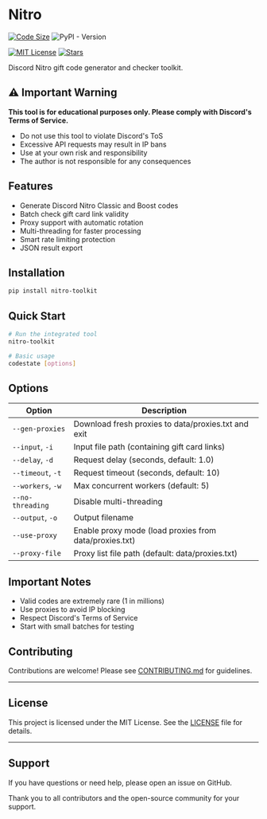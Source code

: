 # Nitro 

[![Code Size](https://img.shields.io/github/languages/code-size/HenryLok0/nitro-toolkit?style=flat-square&logo=github)](https://github.com/HenryLok0/nitro-toolkit)
![PyPI - Version](https://img.shields.io/pypi/v/nitro-toolkit)

[![MIT License](https://img.shields.io/github/license/HenryLok0/nitro-toolkit?style=flat-square)](LICENSE)
[![Stars](https://img.shields.io/github/stars/HenryLok0/nitro-toolkit?style=flat-square)](https://github.com/HenryLok0/nitro-toolkit/stargazers)

Discord Nitro gift code generator and checker toolkit.

## ⚠️ Important Warning

**This tool is for educational purposes only. Please comply with Discord's Terms of Service.**

- Do not use this tool to violate Discord's ToS
- Excessive API requests may result in IP bans
- Use at your own risk and responsibility
- The author is not responsible for any consequences

## Features

- Generate Discord Nitro Classic and Boost codes
- Batch check gift card link validity
- Proxy support with automatic rotation
- Multi-threading for faster processing
- Smart rate limiting protection
- JSON result export

## Installation

```bash
pip install nitro-toolkit
```

## Quick Start

```bash
# Run the integrated tool
nitro-toolkit

# Basic usage
codestate [options]
```

## Options

| Option                  | Description |
|-------------------------|-------------|
| `--gen-proxies`         | Download fresh proxies to data/proxies.txt and exit |
| `--input`, `-i`         | Input file path (containing gift card links) |
| `--delay`, `-d`         | Request delay (seconds, default: 1.0) |
| `--timeout`, `-t`       | Request timeout (seconds, default: 10) |
| `--workers`, `-w`       | Max concurrent workers (default: 5) |
| `--no-threading`        | Disable multi-threading |
| `--output`, `-o`        | Output filename |
| `--use-proxy`           | Enable proxy mode (load proxies from data/proxies.txt) |
| `--proxy-file`          | Proxy list file path (default: data/proxies.txt) |

## Important Notes

- Valid codes are extremely rare (1 in millions)
- Use proxies to avoid IP blocking
- Respect Discord's Terms of Service
- Start with small batches for testing

## Contributing

Contributions are welcome! Please see [CONTRIBUTING.md](CONTRIBUTING.md) for guidelines.

---

## License

This project is licensed under the MIT License. See the [LICENSE](LICENSE) file for details.

---

## Support

If you have questions or need help, please open an issue on GitHub.

Thank you to all contributors and the open-source community for your support.